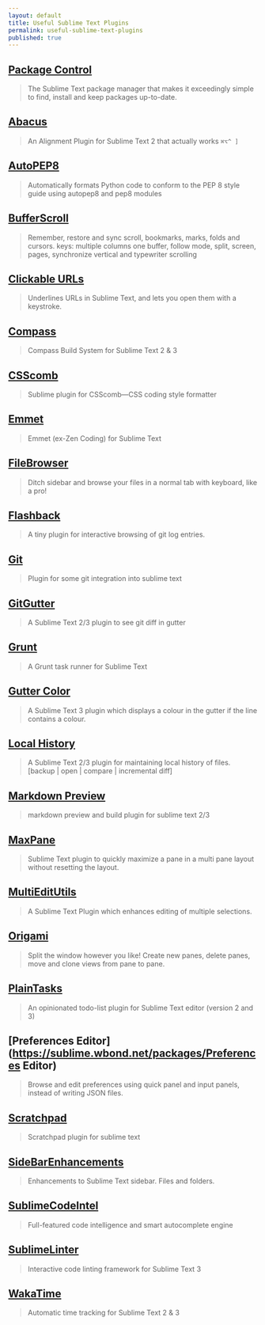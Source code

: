 ```yaml
---
layout: default
title: Useful Sublime Text Plugins
permalink: useful-sublime-text-plugins
published: true
---
```


## [Package Control](https://sublime.wbond.net/)
> The Sublime Text package manager that makes it exceedingly simple to find, install and keep packages up-to-date.

## [Abacus](https://sublime.wbond.net/packages/Abacus)
> An Alignment Plugin for Sublime Text 2 that actually works `⌘⌥^ ]`

## [AutoPEP8](https://sublime.wbond.net/packages/AutoPEP8)
> Automatically formats Python code to conform to the PEP 8 style guide using autopep8 and pep8 modules

## [BufferScroll](https://sublime.wbond.net/packages/BufferScroll)
> Remember, restore and sync scroll, bookmarks, marks, folds and cursors. keys: multiple columns one buffer, follow mode, split, screen, pages, synchronize vertical and typewriter scrolling

## [Clickable URLs](https://sublime.wbond.net/packages/Clickable%20URLs)
> Underlines URLs in Sublime Text, and lets you open them with a keystroke.

## [Compass](https://sublime.wbond.net/packages/Compass)
> Compass Build System for Sublime Text 2 & 3

## [CSScomb](https://sublime.wbond.net/packages/CSScomb)
> Sublime plugin for CSScomb—CSS coding style formatter

## [Emmet](https://sublime.wbond.net/packages/Emmet)
> Emmet (ex-Zen Coding) for Sublime Text

## [FileBrowser](https://sublime.wbond.net/packages/FileBrowser)
> Ditch sidebar and browse your files in a normal tab with keyboard, like a pro!

## [Flashback](https://sublime.wbond.net/packages/Flashback)
> A tiny plugin for interactive browsing of git log entries.

## [Git](https://sublime.wbond.net/packages/Git)
> Plugin for some git integration into sublime text

## [GitGutter](https://sublime.wbond.net/packages/GitGutter)
> A Sublime Text 2/3 plugin to see git diff in gutter

## [Grunt](https://sublime.wbond.net/packages/Grunt)
> A Grunt task runner for Sublime Text

## [Gutter Color](https://sublime.wbond.net/packages/Gutter%20Color)
> A Sublime Text 3 plugin which displays a colour in the gutter if the line contains a colour.

## [Local History](https://sublime.wbond.net/packages/Local%20History)
> A Sublime Text 2/3 plugin for maintaining local history of files. [backup | open | compare | incremental diff]

## [Markdown Preview](https://sublime.wbond.net/packages/Markdown%20Preview)
> markdown preview and build plugin for sublime text 2/3

## [MaxPane](https://sublime.wbond.net/packages/MaxPane)
> Sublime Text plugin to quickly maximize a pane in a multi pane layout without resetting the layout.

## [MultiEditUtils](https://sublime.wbond.net/packages/MultiEditUtils)
> A Sublime Text Plugin which enhances editing of multiple selections.

## [Origami](https://sublime.wbond.net/packages/Origami)
> Split the window however you like! Create new panes, delete panes, move and clone views from pane to pane.

## [PlainTasks](https://sublime.wbond.net/packages/PlainTasks)
> An opinionated todo-list plugin for Sublime Text editor (version 2 and 3)

## [Preferences Editor](https://sublime.wbond.net/packages/Preferences Editor)
> Browse and edit preferences using quick panel and input panels, instead of writing JSON files.

## [Scratchpad](https://sublime.wbond.net/packages/Scratchpad)
> Scratchpad plugin for sublime text

## [SideBarEnhancements](https://sublime.wbond.net/packages/SideBarEnhancements)
> Enhancements to Sublime Text sidebar. Files and folders.

## [SublimeCodeIntel](https://sublime.wbond.net/packages/SublimeCodeIntel)
> Full-featured code intelligence and smart autocomplete engine

## [SublimeLinter](https://sublime.wbond.net/packages/SublimeLinter)
> Interactive code linting framework for Sublime Text 3

## [WakaTime](https://sublime.wbond.net/packages/WakaTime)
> Automatic time tracking for Sublime Text 2 & 3
